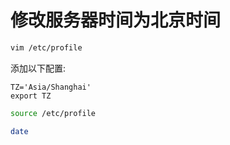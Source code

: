 # 修改服务器时间为北京时间

```bash
vim /etc/profile
```

添加以下配置:

```
TZ='Asia/Shanghai'
export TZ
```

```bash
source /etc/profile

date
```

